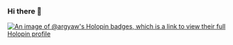 ### Hi there 👋

<!--
**argyaWicaksana/ArgyaWicaksana** is a ✨ _special_ ✨ repository because its `README.md` (this file) appears on your GitHub profile.

Here are some ideas to get you started:

- 🔭 I’m currently working on ...
- 🌱 I’m currently learning ...
- 👯 I’m looking to collaborate on ...
- 🤔 I’m looking for help with ...
- 💬 Ask me about ...
- 📫 How to reach me: ...
- 😄 Pronouns: ...
- ⚡ Fun fact: ...
-->
[![An image of @argyaw's Holopin badges, which is a link to view their full Holopin profile](https://holopin.me/argyaw)](https://holopin.io/@argyaw)
